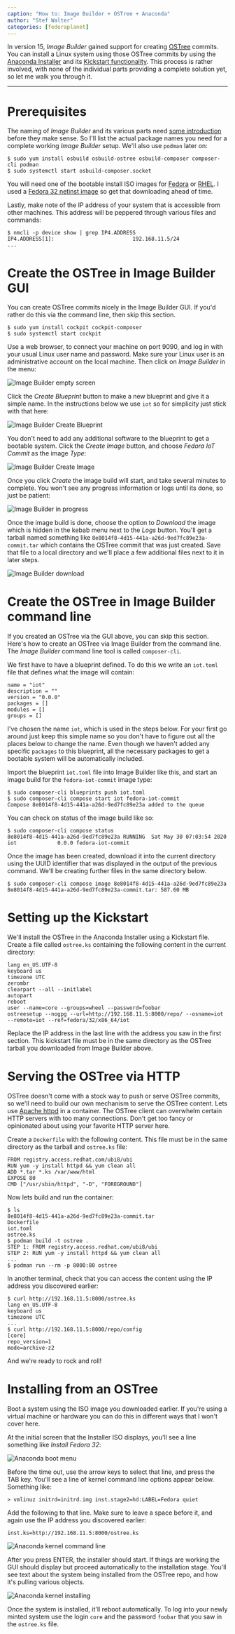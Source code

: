 ```yaml
---
caption: "How to: Image Builder + OSTree + Anaconda"
author: "Stef Walter"
categories: [fedoraplanet]
---
```

In version 15, *Image Builder* gained support for creating
[OSTree](https://ostree.readthedocs.io/en/latest/) commits.
You can install a Linux system using those OSTree commits by using
the [Anaconda Installer](https://fedoraproject.org/wiki/Anaconda)
and its
[Kickstart functionality](https://anaconda-installer.readthedocs.io/en/latest/kickstart.html).
This process is rather involved, with none of the individual parts
providing a complete solution yet, so let me walk you through it.

---

# Prerequisites

The naming of *Image Builder* and its various parts need
[some introduction](../documentation/) before they make sense. So I'll
list the actual package names you need for a complete working *Image Builder*
setup. We'll also use `podman` later on:

    $ sudo yum install osbuild osbuild-ostree osbuild-composer composer-cli podman
    $ sudo systemctl start osbuild-composer.socket

You will need one of the bootable install ISO images for
[Fedora](https://getfedora.org/) or [RHEL](https://developers.redhat.com/products/rhel/download).
I used a
[Fedora 32 netinst image](https://ftp.fau.de/fedora/linux/releases/32/Server/x86_64/iso/Fedora-Server-netinst-x86_64-32-1.6.iso) so get that downloading ahead of time.

Lastly, make note of the IP address of your system that is accessible
from other machines. This address will be peppered through various files
and commands:

    $ nmcli -p device show | grep IP4.ADDRESS
    IP4.ADDRESS[1]:                         192.168.11.5/24
    ...

# Create the OSTree in Image Builder GUI

You can create OSTree commits nicely in the Image Builder GUI. If
you'd rather do this via the command line, then skip this section.

    $ sudo yum install cockpit cockpit-composer
    $ sudo systemctl start cockpit

Use a web browser, to connect your machine on port 9090, and log in with
your usual Linux user name and password. Make sure your Linux user is an
administrative account on the local machine. Then click on *Image Builder* in the menu:

![Image Builder empty screen](howto-ostree-anaconda-empty.png)

Click the *Create Blueprint* button to make a new blueprint and give it
a simple name. In the instructions below we use `iot` so for simplicity
just stick with that here:

![Image Builder Create Blueprint](howto-ostree-anaconda-create-blueprint.png)

You don't need to add any additional software to the blueprint to get a bootable
system. Click the *Create Image* button, and choose *Fedora IoT Commit* as
the image *Type*:

![Image Builder Create Image](howto-ostree-anaconda-create-image.png)

Once you click *Create* the image build will start, and take several minutes
to complete. You won't see any progress information or logs until its done,
so just be patient:

![Image Builder in progress](howto-ostree-anaconda-queue-progress.png)

Once the image build is done, choose the option to *Download* the image which
is hidden in the kebab menu next to the *Logs* button. You'll get a tarball
named something like `8e8014f8-4d15-441a-a26d-9ed7fc89e23a-commit.tar`
which contains the OSTree commit that was just created. Save that file
to a local directory and we'll place a few additional files next to it
in later steps.

![Image Builder download](howto-ostree-anaconda-download.png)

# Create the OSTree in Image Builder command line

If you created an OSTree via the GUI above, you can skip this section.
Here's how to create an OSTree via Image Builder from the command line.
The *Image Builder* command line tool is called `composer-cli`.

We first have to have a blueprint defined. To do this we write
an `iot.toml` file that defines what the image will contain:

    name = "iot"
    description = ""
    version = "0.0.0"
    packages = []
    modules = []
    groups = []

I've chosen the name `iot`, which is used in the steps below. For your
first go around just keep this simple name so you don't have to figure out all
the places below to change the name. Even though we haven't added any specific
`packages` to this blueprint, all the necessary packages to get a
bootable system will be automatically included.

Import the blueprint `iot.toml` file into Image Builder like this, and
start an image build for the `fedora-iot-commit` image type:

    $ sudo composer-cli blueprints push iot.toml
    $ sudo composer-cli compose start iot fedora-iot-commit
    Compose 8e8014f8-4d15-441a-a26d-9ed7fc89e23a added to the queue

You can check on status of the image build like so:

    $ sudo composer-cli compose status
    8e8014f8-4d15-441a-a26d-9ed7fc89e23a RUNNING  Sat May 30 07:03:54 2020 iot             0.0.0 fedora-iot-commit

Once the image has been created, download it into the current directory
using the UUID identifier that was displayed in the output of the previous
command. We'll be creating further files in the same directory below.

    $ sudo composer-cli compose image 8e8014f8-4d15-441a-a26d-9ed7fc89e23a
    8e8014f8-4d15-441a-a26d-9ed7fc89e23a-commit.tar: 587.60 MB

# Setting up the Kickstart

We'll install the OSTree in the Anaconda Installer using a Kickstart file.
Create a file called `ostree.ks` containing the following content
in the current directory:

    lang en_US.UTF-8
    keyboard us
    timezone UTC
    zerombr
    clearpart --all --initlabel
    autopart
    reboot
    user --name=core --groups=wheel --password=foobar
    ostreesetup --nogpg --url=http://192.168.11.5:8000/repo/ --osname=iot --remote=iot --ref=fedora/32/x86_64/iot

Replace the IP address in the last line with the address you saw in the
first section. This kickstart file must be in the same directory as
the OSTree tarball you downloaded from Image Builder above.

# Serving the OSTree via HTTP

OSTree doesn't come with a stock way to push or serve OSTree commits,
so we'll need to build our own mechanism to serve the
OSTree content. Lets use [Apache httpd](https://httpd.apache.org/) in
a container. The OSTree client can overwhelm certain HTTP servers
with too many connections. Don't get too fancy or opinionated
about using your favorite HTTP server here.

Create a `Dockerfile` with the following content. This file must be
in the same directory as the tarball and `ostree.ks` file:

    FROM registry.access.redhat.com/ubi8/ubi
    RUN yum -y install httpd && yum clean all
    ADD *.tar *.ks /var/www/html
    EXPOSE 80
    CMD ["/usr/sbin/httpd", "-D", "FOREGROUND"]

Now lets build and run the container:

    $ ls
    8e8014f8-4d15-441a-a26d-9ed7fc89e23a-commit.tar
    Dockerfile
    iot.toml
    ostree.ks
    $ podman build -t ostree .
    STEP 1: FROM registry.access.redhat.com/ubi8/ubi
    STEP 2: RUN yum -y install httpd && yum clean all
    ...
    $ podman run --rm -p 8000:80 ostree

In another terminal, check that you can access the content
using the IP address you discovered earlier:

    $ curl http://192.168.11.5:8000/ostree.ks
    lang en_US.UTF-8
    keyboard us
    timezone UTC
    ...
    $ curl http://192.168.11.5:8000/repo/config
    [core]
    repo_version=1
    mode=archive-z2

And we're ready to rock and roll!

# Installing from an OSTree

Boot a system using the ISO image you downloaded earlier. If you're using a
virtual machine or hardware you can do this in different ways that I won't
cover here.

At the initial screen that the Installer ISO displays, you'll see a line
something like *Install Fedora 32*:

![Anaconda boot menu](howto-ostree-anaconda-bootmenu.png)

Before the time out, use the arrow keys to select that line, and press
the TAB key. You'll see a line of kernel command line options appear below.
Something like:

    > vmlinuz initrd=initrd.img inst.stage2=hd:LABEL=Fedora quiet

Add the following to that line. Make sure to leave a space before it, and again
use the IP address you discovered earlier:

    inst.ks=http://192.168.11.5:8000/ostree.ks

![Anaconda kernel command line](howto-ostree-anaconda-kernel-commandline.png)

After you press ENTER, the installer should start. If things are working the
GUI should display but proceed automatically to the installation stage. You'll
see text about the system being installed from the OSTree repo, and how it's
pulling various objects.

![Anaconda kernel installing](howto-ostree-anaconda-installing.png)

Once the system is installed, it'll reboot automatically. To log into your
newly minted system use the login `core` and the password `foobar`
that you saw in the `ostree.ks` file.
